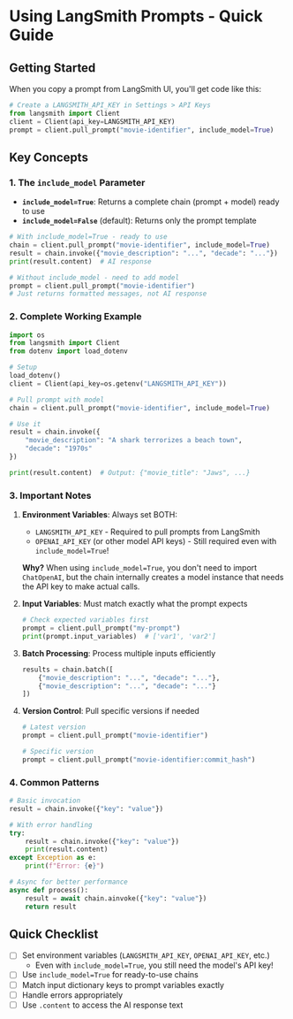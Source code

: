 # Using LangSmith Prompts - Quick Guide

## Getting Started

When you copy a prompt from LangSmith UI, you'll get code like this:
```python
# Create a LANGSMITH_API_KEY in Settings > API Keys
from langsmith import Client
client = Client(api_key=LANGSMITH_API_KEY)
prompt = client.pull_prompt("movie-identifier", include_model=True)
```

## Key Concepts

### 1. The `include_model` Parameter

- **`include_model=True`**: Returns a complete chain (prompt + model) ready to use
- **`include_model=False`** (default): Returns only the prompt template

```python
# With include_model=True - ready to use
chain = client.pull_prompt("movie-identifier", include_model=True)
result = chain.invoke({"movie_description": "...", "decade": "..."})
print(result.content)  # AI response

# Without include_model - need to add model
prompt = client.pull_prompt("movie-identifier")
# Just returns formatted messages, not AI response
```

### 2. Complete Working Example

```python
import os
from langsmith import Client
from dotenv import load_dotenv

# Setup
load_dotenv()
client = Client(api_key=os.getenv("LANGSMITH_API_KEY"))

# Pull prompt with model
chain = client.pull_prompt("movie-identifier", include_model=True)

# Use it
result = chain.invoke({
    "movie_description": "A shark terrorizes a beach town",
    "decade": "1970s"
})

print(result.content)  # Output: {"movie_title": "Jaws", ...}
```

### 3. Important Notes

1. **Environment Variables**: Always set BOTH:
   - `LANGSMITH_API_KEY` - Required to pull prompts from LangSmith
   - `OPENAI_API_KEY` (or other model API keys) - Still required even with `include_model=True`!
   
   **Why?** When using `include_model=True`, you don't need to import `ChatOpenAI`, but the chain internally creates a model instance that needs the API key to make actual calls.

2. **Input Variables**: Must match exactly what the prompt expects
   ```python
   # Check expected variables first
   prompt = client.pull_prompt("my-prompt")
   print(prompt.input_variables)  # ['var1', 'var2']
   ```

3. **Batch Processing**: Process multiple inputs efficiently
   ```python
   results = chain.batch([
       {"movie_description": "...", "decade": "..."},
       {"movie_description": "...", "decade": "..."}
   ])
   ```

4. **Version Control**: Pull specific versions if needed
   ```python
   # Latest version
   prompt = client.pull_prompt("movie-identifier")
   
   # Specific version
   prompt = client.pull_prompt("movie-identifier:commit_hash")
   ```

### 4. Common Patterns

```python
# Basic invocation
result = chain.invoke({"key": "value"})

# With error handling
try:
    result = chain.invoke({"key": "value"})
    print(result.content)
except Exception as e:
    print(f"Error: {e}")

# Async for better performance
async def process():
    result = await chain.ainvoke({"key": "value"})
    return result
```

## Quick Checklist

- [ ] Set environment variables (`LANGSMITH_API_KEY`, `OPENAI_API_KEY`, etc.)
  - Even with `include_model=True`, you still need the model's API key!
- [ ] Use `include_model=True` for ready-to-use chains
- [ ] Match input dictionary keys to prompt variables exactly
- [ ] Handle errors appropriately
- [ ] Use `.content` to access the AI response text